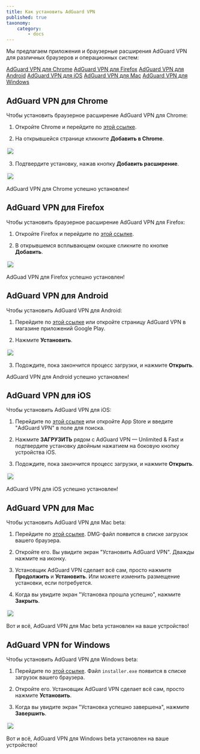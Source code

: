 ```yaml
---
title: Как установить AdGuard VPN
published: true
taxonomy:
    category:
        - docs
---
```


Мы предлагаем приложения и браузерные расширения AdGuard VPN для различных браузеров и операционных систем: 

[AdGuard VPN для Chrome](#chrome)
[AdGuard VPN для Firefox](#firefox)
[AdGuard VPN для Android](#android)
[AdGuard VPN для iOS](#ios)
[AdGuard VPN для Mac](#mac)
[AdGuard VPN для Windows](#windows)


<a name="chrome"></a>

## AdGuard VPN для Chrome

Чтобы установить браузерное расширение AdGuard VPN для Chrome: 

1) Откройте Chrome и перейдите по [этой ссылке](https://agrd.io/vpn_chrome_extension).

2) На открывшейся странице кликните **Добавить в Chrome**.

<img src="https://cdn.adguard.com/public/Adguard/kb/VPN/ext_chromestore_ru.png" style="border: 1px solid #efefef; padding: 2px; max-width: 650px;" />

3) Подтвердите установку, нажав кнопку **Добавить расширение**.

<img src="https://cdn.adguard.com/public/Adguard/kb/VPN/ext_addchrome_ru.png" style="border: 1px solid #efefef; padding: 2px; max-width: 350px;" />

AdGuard VPN для Chrome успешно установлен!


<a name="firefox"></a>

## AdGuard VPN для Firefox

Чтобы установить браузерное расширение AdGuard VPN для Firefox:

1) Откройте Firefox и перейдите по [этой ссылке](https://agrd.io/vpn_firefox_extension_beta).

2) В открывшемся всплывающем окошке сликните по кнопке **Добавить**.

<img src="https://cdn.adguard.com/public/Adguard/kb/VPN/ext_addfirefox_ru.png" style="border: 1px solid #efefef; padding: 2px; max-width: 400px;" />

AdGuad VPN для Firefox успешно установлен!


<a name="android"></a>

## AdGuard VPN для Android

Чтобы установить AdGuard VPN для Android:

1) Перейдите по [этой ссылке](https://agrd.io/adguard_vpn_android) или откройте страницу AdGuard VPN в магазине приложений Google Play.

2) Нажмите **Установить**.

<img src="https://cdn.adguard.com/public/Adguard/kb/VPN/android_store_ru.png" style="border: 1px solid #efefef; padding: 2px; max-width: 400px;" />

3) Подождите, пока закончится процесс загрузки, и нажмите **Открыть**.

AdGuard VPN для Android успешно установлен!


<a name="ios"></a>

## AdGuard VPN для iOS

Чтобы установить AdGuard VPN для iOS:

1) Перейдите по [этой ссылке](https://agrd.io/ios_vpn) или откройте App Store и введите "AdGuard VPN" в поле для поиска.

2) Нажмите **ЗАГРУЗИТЬ** рядом с AdGuard VPN — Unlimited & Fast и подтвердите установку двойным нажатием на боковую кнопку устройства iOS. 

3) Подождите, пока закончится процесс загрузки, и нажмите **Открыть**.

<img src="https://cdn.adguard.com/public/Adguard/kb/VPN/open-vpn-ios-ru.jpg" style="border: 1px solid #efefef; padding: 2px; max-width: 400px;" />

AdGuard VPN для iOS успешно установлен!


<a name="mac"></a>

## AdGuard VPN для Mac

Чтобы установить AdGuard VPN для Mac beta:

1) Перейдите по [этой ссылке](https://agrd.io/mac_vpn_beta). DMG-файл появится в списке загрузок вашего браузера.

2) Откройте его. Вы увидите экран "Установить AdGuard VPN". Дважды нажмите на иконку.
 
3) Установщик AdGuard VPN сделает всё сам, просто нажмите **Продолжить** и **Установить**. Или можете изменить размещение установки, если потребуется.

4) Когда вы увидите экран "Установка прошла успешно", нажмите **Закрыть**.

<img src="https://cdn.adguard.com/public/Adguard/kb/VPN/installed-vpn-mac-ru.png" style="border: 1px solid #efefef; padding: 2px; max-width: 400px;" />

Вот и всё, AdGuard VPN для Mac beta установлен на ваше устройство!
 

<a name="windows"></a>

## AdGuard VPN for Windows

Чтобы установить AdGuard VPN для Windows beta:

1) Перейдите по [этой ссылке](https://agrd.io/windows_vpn_beta). Файл `installer.exe`  появится в списке загрузок вашего браузера.

2) Откройте его. Установщик AdGuard VPN сделает всё сам, просто нажмите **Установить**.

3) Когда вы увидите экран "Установка успешно завершена", нажмите **Завершить**.

<img src="https://cdn.adguard.com/public/Adguard/kb/VPN/installed-vpn-windows-ru.png" style="border: 1px solid #efefef; padding: 2px; max-width: 400px;" />

Вот и всё, AdGuard VPN для Windows beta установлен на ваше устройство!
